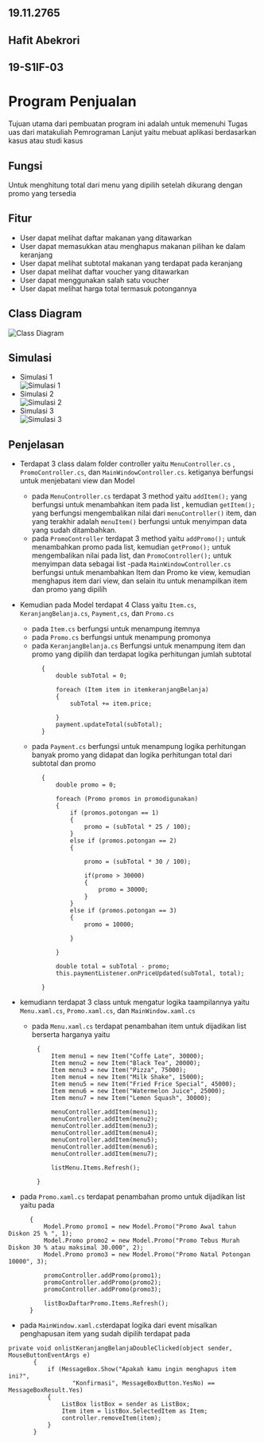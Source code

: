 ## 19.11.2765 
## Hafit Abekrori
## 19-S1IF-03



# Program Penjualan
Tujuan utama dari pembuatan program ini adalah untuk memenuhi Tugas uas dari matakuliah Pemrograman Lanjut yaitu mebuat aplikasi berdasarkan kasus atau studi kasus

## Fungsi
Untuk menghitung total dari menu yang dipilih setelah dikurang dengan promo yang tersedia

## Fitur
- User dapat melihat daftar makanan yang ditawarkan
- User dapat memasukkan atau menghapus makanan pilihan ke dalam keranjang
- User dapat melihat subtotal makanan yang terdapat pada keranjang
- User dapat melihat daftar voucher yang ditawarkan
- User dapat menggunakan salah satu voucher
- User dapat melihat harga total termasuk potongannya

## Class Diagram
![Class Diagram](https://github.com/hafit0/UASpemrog2765/blob/main/UASpemrog2765/diagram.png)

## Simulasi
- Simulasi 1  
![Simulasi 1](https://github.com/hafit0/UASpemrog2765/blob/main/1.PNG)  
- Simulasi 2  
![Simulasi 2](https://github.com/hafit0/UASpemrog2765/blob/main/2.PNG)  
- Simulasi 3  
![Simulasi 3](https://github.com/hafit0/UASpemrog2765/blob/main/3.PNG)  

## Penjelasan
- Terdapat 3 class dalam folder controller yaitu `MenuController.cs` , `PromoController.cs`, dan `MainWindowController.cs`. ketiganya berfungsi untuk menjebatani view dan Model
  - pada `MenuController.cs` terdapat 3 method yaitu `addItem();` yang berfungsi untuk menambahkan item pada list , kemudian `getItem();` yang berfungsi mengembalikan nilai dari `menuController()` item, dan yang terakhir adalah `menuItem()` berfungsi untuk menyimpan data yang sudah ditambahkan.
  - pada `PromoController`  terdapat 3 method yaitu `addPromo();` untuk menambahkan promo pada list, kemudian `getPromo();` untuk mengembalikan nilai pada list, dan `PromoController();` untuk menyimpan data sebagai list 
  -pada `MainWindowController.cs` berfungsi untuk menambahkan Item dan Promo ke view, kemudian menghapus item dari view, dan selain itu untuk menampilkan item dan promo yang dipilih


- Kemudian pada Model terdapat 4 Class yaitu `Item.cs`, `KeranjangBelanja.cs`, `Payment,cs`, dan `Promo.cs`
  - pada `Item.cs` berfungsi untuk menampung itemnya
  - pada `Promo.cs` berfungsi untuk menampung promonya
  - pada `KeranjangBelanja.cs` Berfungsi untuk menampung item dan promo yang dipilih dan terdapat logika perhitungan jumlah subtotal
  ``` private void calculateSubTotal()
        {
            double subTotal = 0;
            
            foreach (Item item in itemkeranjangBelanja)
            {
                subTotal += item.price;
                
            }
            payment.updateTotal(subTotal);
        } 
   ```
  - pada `Payment.cs` berfungsi untuk menampung logika perhitungan banyak promo yang didapat dan logika perhitungan total dari subtotal dan promo 
  ``` public void updateTotal(double subTotal)
        {
            double promo = 0;

            foreach (Promo promos in promodigunakan)
            {
                if (promos.potongan == 1)
                {
                    promo = (subTotal * 25 / 100);
                }
                else if (promos.potongan == 2)
                {
                   
                    promo = (subTotal * 30 / 100);

                    if(promo > 30000)
                    {
                        promo = 30000;
                    }
                }
                else if (promos.potongan == 3)
                {
                    promo = 10000;
                    
                }
                
            }

            double total = subTotal - promo;
            this.paymentListener.onPriceUpdated(subTotal, total);
            
        } 
  ```

- kemudiann terdapat 3 class untuk mengatur logika taampilannya yaitu `Menu.xaml.cs`, `Promo.xaml.cs`, dan `MainWindow.xaml.cs` 

  - pada `Menu.xaml.cs` terdapat penambahan item untuk dijadikan list berserta harganya yaitu 
``` private void generateContentMenu()
        {
            Item menu1 = new Item("Coffe Late", 30000);
            Item menu2 = new Item("Black Tea", 20000);
            Item menu3 = new Item("Pizza", 75000);
            Item menu4 = new Item("Milk Shake", 15000);
            Item menu5 = new Item("Fried Frice Special", 45000);
            Item menu6 = new Item("Watermelon Juice", 25000);
            Item menu7 = new Item("Lemon Squash", 30000);

            menuController.addItem(menu1);
            menuController.addItem(menu2);
            menuController.addItem(menu3);
            menuController.addItem(menu4);
            menuController.addItem(menu5);
            menuController.addItem(menu6);
            menuController.addItem(menu7);

            listMenu.Items.Refresh();

        }
```
  - pada `Promo.xaml.cs` terdapat penambahan promo untuk dijadikan list yaitu pada
  
  ```  private void generateContentPromo()
        {
            Model.Promo promo1 = new Model.Promo("Promo Awal tahun Diskon 25 % ", 1);
            Model.Promo promo2 = new Model.Promo("Promo Tebus Murah Diskon 30 % atau maksimal 30.000", 2);
            Model.Promo promo3 = new Model.Promo("Promo Natal Potongan 10000", 3);

            promoController.addPromo(promo1);
            promoController.addPromo(promo2);
            promoController.addPromo(promo3);

            listBoxDaftarPromo.Items.Refresh();
        } 
  ```
 - pada `MainWindow.xaml.cs`terdapat logika dari event misalkan penghapusan item yang sudah dipilih terdapat pada
 ```
 private void onlistKeranjangBelanjaDoubleClicked(object sender, MouseButtonEventArgs e)
        {
            if (MessageBox.Show("Apakah kamu ingin menghapus item ini?",
                   "Konfirmasi", MessageBoxButton.YesNo) == MessageBoxResult.Yes)
            {
                ListBox listBox = sender as ListBox;
                Item item = listBox.SelectedItem as Item;
                controller.removeItem(item);
            }
        }
 ```
